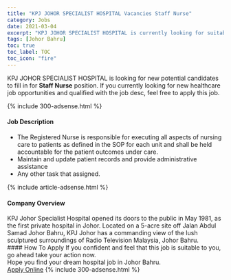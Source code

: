 ```yaml
---
title: "KPJ JOHOR SPECIALIST HOSPITAL Vacancies Staff Nurse" 
category: Jobs 
date: 2021-03-04 
excerpt: "KPJ JOHOR SPECIALIST HOSPITAL is currently looking for suitable person to fill in the Staff Nurse which positioned at Johor Bahru" 
tags: [Johor Bahru] 
toc: true 
toc_label: TOC 
toc_icon: "fire" 
--- 
```


<p>KPJ JOHOR SPECIALIST HOSPITAL is looking for new potential candidates to fill in for <b>Staff Nurse</b> position. If you currently looking for new healthcare job opportunities and qualified with the job desc, feel free to apply this job.
</p>{% include 300-adsense.html %} 
<div><div><h4>Job Description</h4></div><div><div><span><div><ul><li>The Registered Nurse is responsible for executing all aspects of nursing care to patients as defined in the SOP for each unit and shall be held accountable for the patient outcomes under care.</li><li>Maintain and update patient records and provide administrative assistance</li><li>Any other task that assigned.</li></ul></div></span></div></div></div> 
{% include article-adsense.html %} 
<div><div><h4>Company Overview</h4></div><div><div><span><div><div>
<div>
		KPJ Johor Specialist Hospital opened its doors to the public in May 1981, as the first private hospital in Johor. Located on a 5-acre site off Jalan Abdul Samad Johor Bahru, KPJ Johor has a commanding view of the lush sculptured surroundings of Radio Television Malaysia, Johor Bahru.</div>
</div></div></span></div></div></div> 
#### How To Apply 
If you confident and feel that this job is suitable to you, go ahead take your action now. <br/> 
Hope you find your dream hospital job in Johor Bahru. <br/> 
<a href="https://www.jobstreet.com.my/en/job/staff-nurse-4496336?jobId=jobstreet-my-job-4496336" class="btn btn--warning" target="_blank" rel="nofollow noopenner">Apply Online</a> 
{% include 300-adsense.html %} 